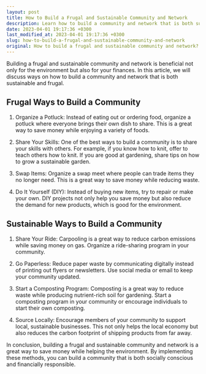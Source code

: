 ```yaml
---
layout: post
title: How to Build a Frugal and Sustainable Community and Network
description: Learn how to build a community and network that is both sustainable and frugal to save money while helping the environment.
date: 2023-04-01 19:17:36 +0300
last_modified_at: 2023-04-01 19:17:36 +0300
slug: how-to-build-a-frugal-and-sustainable-community-and-network
original: How to build a frugal and sustainable community and network?
---
```

Building a frugal and sustainable community and network is beneficial not only for the environment but also for your finances. In this article, we will discuss ways on how to build a community and network that is both sustainable and frugal.

## Frugal Ways to Build a Community

1. Organize a Potluck: Instead of eating out or ordering food, organize a potluck where everyone brings their own dish to share. This is a great way to save money while enjoying a variety of foods.

2. Share Your Skills: One of the best ways to build a community is to share your skills with others. For example, if you know how to knit, offer to teach others how to knit. If you are good at gardening, share tips on how to grow a sustainable garden.

3. Swap Items: Organize a swap meet where people can trade items they no longer need. This is a great way to save money while reducing waste.

4. Do It Yourself (DIY): Instead of buying new items, try to repair or make your own. DIY projects not only help you save money but also reduce the demand for new products, which is good for the environment.

## Sustainable Ways to Build a Community

1. Share Your Ride: Carpooling is a great way to reduce carbon emissions while saving money on gas. Organize a ride-sharing program in your community.

2. Go Paperless: Reduce paper waste by communicating digitally instead of printing out flyers or newsletters. Use social media or email to keep your community updated.

3. Start a Composting Program: Composting is a great way to reduce waste while producing nutrient-rich soil for gardening. Start a composting program in your community or encourage individuals to start their own composting.

4. Source Locally: Encourage members of your community to support local, sustainable businesses. This not only helps the local economy but also reduces the carbon footprint of shipping products from far away.

In conclusion, building a frugal and sustainable community and network is a great way to save money while helping the environment. By implementing these methods, you can build a community that is both socially conscious and financially responsible.
